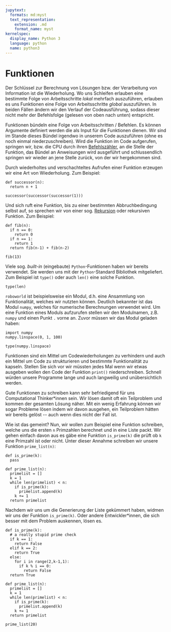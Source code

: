 ```yaml
---
jupytext:
  formats: md:myst
  text_representation:
    extension: .md
    format_name: myst
kernelspec:
  display_name: Python 3
  language: python
  name: python3
---
```


# Funktionen

Der Schlüssel zur Berechnung von Lösungen bzw. der Verarbeitung von Information ist die Wiederholung.
Wo uns Schleifen erlauben eine bestimmte Folge von Arbeitsschritte *lokal* mehrfach auszuführen, erlauben es uns Funktionen eine Folge von Arbeitsschritte *global* auszuführen.
In beiden Fällen ändern wir den Verlauf der Codeausführung, sodass dieser nicht mehr der Befehlsfolge (gelesen von oben nach unten) entspricht.

Funktionen bündeln eine Folge von Arbeitsschritten / Befehlen.
Es können Argumente definiert werden die als Input für die Funktionen dienen.
Wir sind im Stande dieses Bündel irgendwo in unserem Code auszuführen (ohne es noch einmal niederzuschreiben).
Wird die Funktion im Code aufgerufen, springen wir, bzw. die CPU durch ihren [Befehlszähler](def-program-counter), an die Stelle der Funktion, das Bündel an Anweisungen wird ausgeführt und schlussendlich springen wir wieder an jene Stelle zurück, von der wir hergekommen sind.

Durch wiederholtes und verschachteltes Aufrufen einer Funktion erzeugen wir eine Art von Wiederholung.
Zum Beispiel:

```{code-cell} python3
def successor(n):
  return n + 1

successor(successor(successor(1)))
```

Und sich ruft eine Funktion, bis zu einer bestimmten Abbruchbedingung selbst auf, so sprechen wir von einer sog. [Rekursion](sec-recursion) oder rekursiven Funktion.
Zum Beispiel:

```{code-cell} python3
def fib(n):
  if n == 0:
    return 0
  if n == 1:
    return 1
  return fib(n-1) + fib(n-2)

fib(13)
```

Viele sog. *built-in* (eingebaute) ``Python``-Funktionen haben wir bereits verwendet.
Sie werden uns mit der ``Python``-Standard Bibliothek mitgeliefert.
Zum Beispiel ist ``type()`` oder auch ``len()`` eine solche Funktion.

```{code-cell} python3
type(len)
```

``roboworld`` ist beispielsweise ein Modul, d.h. eine Ansammlung von Funktionalität, welches wir nutzten können.
Deutlich bekannter ist das Modul ``numpy``, welches für numerische Berechnungen verwendet wird.
Um eine Funktion eines Moduls aufzurufen stellen wir den Modulnamen, z.B. ``numpy`` und einen Punkt ``.`` vorne an. Zuvor müssen wir das Modul geladen haben:

```{code-cell} python3
import numpy
numpy.linspace(0, 1, 100)
```

```{code-cell} python3
type(numpy.linspace)
```

Funktionen sind ein Mittel um Codewiederholungen zu verhindern und auch ein Mittel um Code zu strukturieren und bestimmte Funktionalität zu kapseln.
Stellen Sie sich vor wir müssten jedes Mal wenn wir etwas ausgeben wollen den Code der Funktion ``print()`` niederschreiben.
Schnell würden unsere Programme lange und auch langweilig und unübersichtlich werden.

Gute Funktionen zu schreiben kann sehr befriedigend für uns Computational Thinker\*innen sein.
Wir lösen damit oft ein Teilproblem und kommen der gesamten Lösung näher.
Mit ein wenig Erfahrung können wir sogar Probleme lösen indem wir davon ausgehen, ein Teilproblem hätten wir bereits gelöst -- auch wenn dies nicht der Fall ist.

Wie ist das gemeint?
Nun, wir wollen zum Beispiel eine Funktion schreiben, welche uns die ersten ``n`` Primzahlen berechnet und in eine Liste packt.
Wir gehen einfach davon aus es gäbe eine Funktion ``is_prime(k)`` die prüft ob ``k`` eine Primzahl ist oder nicht.
Unter dieser Annahme schreiben wir unsere Funktion ``prime_list(n)``:

```{code-cell} python3
def is_prime(k):
  pass

def prime_list(n):
  primelist = []
  k = 1
  while len(primelist) < n:
    if is_prime(k):
      primelist.append(k)
    k += 1
  return primelist
```

Nachdem wir uns um die Generierung der Liste gekümmert haben, widmen wir uns der Funktion ``is_prime(k)``.
Oder andere Entwickler\*innen, die sich besser mit dem Problem auskennen, lösen es.

```{code-cell} python3
def is_prime(k):
  # a really stupid prime check
  if k == 1:
    return False
  elif k == 2:
    return True
  else:
    for i in range(2,k-1,1):
      if k % i == 0:
        return False
  return True

def prime_list(n):
  primelist = []
  k = 1
  while len(primelist) < n:
    if is_prime(k):
      primelist.append(k)
    k += 1
  return primelist

prime_list(20)
```